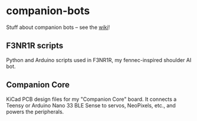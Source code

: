 # companion-bots
Stuff about companion bots – see the [wiki](https://github.com/alexglow/companion-bots/wiki)!

## F3NR1R scripts
Python and Arduino scripts used in F3NR1R, my fennec-inspired shoulder AI bot.

## Companion Core
KiCad PCB design files for my "Companion Core" board. It connects a Teensy or Arduino Nano 33 BLE Sense to servos, NeoPixels, etc., and powers the peripherals.
